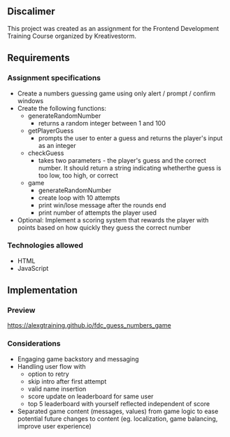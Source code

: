 <h2>Discalimer</h2>

This project was created as an assignment for the Frontend Development Training Course organized by Kreativestorm.

<h2>Requirements</h2>

<h3>Assignment specifications</h3>

  - Create a numbers guessing game using only alert / prompt / confirm windows
  - Create the following functions:
      - generateRandomNumber
        - returns a random integer between 1 and 100 
      - getPlayerGuess
        - prompts the user to enter a guess and returns the player's input as an integer
      - checkGuess 
        - takes two parameters - the player's guess and the correct number. It should return a string indicating whetherthe guess is too low, too high, or correct
      - game
        - generateRandomNumber
        - create loop with 10 attempts
        - print win/lose message after the rounds end
        - print number of attempts the player used
  - Optional: Implement a scoring system that rewards the player with points based on how quickly they guess the correct number

<h3>Technologies allowed</h3>

  - HTML
  - JavaScript

<h2>Implementation</h2>

<h3>Preview</h3>

https://alexgtraining.github.io/fdc_guess_numbers_game

<h3>Considerations</h3>

  - Engaging game backstory and messaging
  - Handling user flow with
      - option to retry
      - skip intro after first attempt
      - valid name insertion
      - score update on leaderboard for same user
      - top 5 leaderboard with yourself reflected independent of score
  - Separated game content (messages, values) from game logic to ease potential future changes to content (eg. localization, game balancing, improve user experience)
